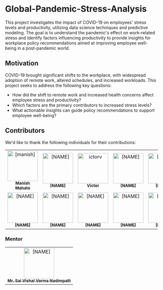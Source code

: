 # Global-Pandemic-Stress-Analysis

This project investigates the impact of COVID-19 on employees' stress levels and productivity, utilizing data science techniques and predictive modeling. The goal is to understand the pandemic's effect on work-related stress and identify factors influencing productivity to provide insights for workplace policy recommendations aimed at improving employee well-being in a post-pandemic world.

## Motivation

COVID-19 brought significant shifts to the workplace, with widespread adoption of remote work, altered schedules, and increased workloads. This project seeks to address the following key questions:
- How did the shift to remote work and increased health concerns affect employee stress and productivity?
- Which factors are the primary contributors to increased stress levels?
- What actionable insights can guide policy recommendations to support employee well-being?

## Contributors
We'd like to thank the following individuals for their contributions:

<table>
<tr>
    <td align="center">
        <a href="https://github.com/manishmahato21">
            <img src="https://avatars.githubusercontent.com/manishmahato21" width="100;" alt="[manish]"/>
            <br />
            <sub><b>Manish Mahato</b></sub>
        </a>
    </td>
    <td align="center">
        <a href="https://github.com/[ID]">
            <img src="https://avatars.githubusercontent.com/[ID]" width="100;" alt="[NAME]"/>
            <br />
            <sub><b>[NAME]</b></sub>
        </a>
    </td>
      <td align="center">
        <a href="https://github.com/ictorv">
            <img src="https://media.licdn.com/dms/image/v2/D5603AQHJA1cIc-eBMw/profile-displayphoto-shrink_800_800/profile-displayphoto-shrink_800_800/0/1721647811720?e=1741219200&v=beta&t=AAZIGKrg_6PksLR5jaAcAJFq6PwKB-9LIv19gdkbh5I" width="100;" alt="ictorv"/>
            <br />
            <sub><b>Victor</b></sub>
        </a>
    </td>
    <td align="center">
        <a href="https://github.com/[ID]">
            <img src="https://avatars.githubusercontent.com/[ID]" width="100;" alt="[NAME]"/>
            <br />
            <sub><b>[NAME]</b></sub>
        </a>
    </td>
    <td align="center">
        <a href="https://github.com/[ID]">
            <img src="https://avatars.githubusercontent.com/[ID]" width="100;" alt="[NAME]"/>
            <br />
            <sub><b>[NAME]</b></sub>
        </a>
    </td>
        <td align="center">
        <a href="https://github.com/[ID]">
            <img src="https://avatars.githubusercontent.com/[ID]" width="100;" alt="[NAME]"/>
            <br />
            <sub><b>[NAME]</b></sub>
        </a>
    </td>
    <td align="center">
        <a href="https://github.com/[ID]">
            <img src="https://avatars.githubusercontent.com/[ID]" width="100;" alt="[NAME]"/>
            <br />
            <sub><b>[NAME]</b></sub>
        </a>
    </td>

</tr>
<tr>
    <td align="center">
        <a href="https://github.com/[ID]">
            <img src="https://avatars.githubusercontent.com/[ID]" width="100;" alt="[NAME]"/>
            <br />
            <sub><b>[NAME]</b></sub>
        </a>
    </td>
    <td align="center">
        <a href="https://github.com/[ID]">
            <img src="https://avatars.githubusercontent.com/[ID]" width="100;" alt="[NAME]"/>
            <br />
            <sub><b>[NAME]</b></sub>
        </a>
    </td>
    <td align="center">
        <a href="https://github.com/[ID]">
            <img src="https://avatars.githubusercontent.com/[ID]" width="100;" alt="[NAME]"/>
            <br />
            <sub><b>[NAME]</b></sub>
        </a>
    </td>
    <td align="center">
        <a href="https://github.com/[ID]">
            <img src="https://avatars.githubusercontent.com/[ID]" width="100;" alt="[NAME]"/>
            <br />
            <sub><b>[NAME]</b></sub>
        </a>
    </td>
        <td align="center">
        <a href="https://github.com/[ID]">
            <img src="https://avatars.githubusercontent.com/[ID]" width="100;" alt="[NAME]"/>
            <br />
            <sub><b>[NAME]</b></sub>
        </a>
    </td>
    <td align="center">
        <a href="https://github.com/[ID]">
            <img src="https://avatars.githubusercontent.com/[ID]" width="100;" alt="[NAME]"/>
            <br />
            <sub><b>[NAME]</b></sub>
        </a>
    </td>

</tr>
</table>

### Mentor
<table>
    <tr>
    <td align="center">
        <a href="https://www.linkedin.com/in/sai-vishal-varma-nadimpalli/">
            <img src="https://media.licdn.com/dms/image/v2/C5103AQFpd869wSrNvw/profile-displayphoto-shrink_800_800/profile-displayphoto-shrink_800_800/0/1566318630295?e=1741219200&v=beta&t=uyHsGf-pSukg44SMdLBOIKd_cGC7iOHuwSBx9cYH-Ek" width="100;" alt="[NAME]"/>
            <br />
            <sub><b>Mr. Sai Vishal Varma Nadimpalli</b></sub>
        </a>
    </td>
    </tr>
</table>
